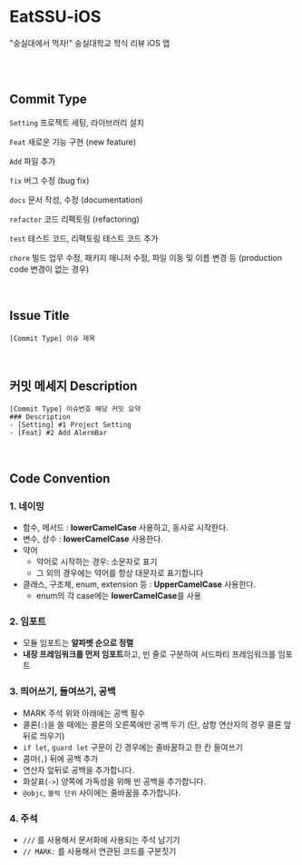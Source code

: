 # EatSSU-iOS
"숭실대에서 먹자!" 숭실대학교 학식 리뷰 iOS 앱


<br><br>


## Commit Type
`Setting` 프로젝트 세팅, 라이브러리 설치

`Feat` 새로운 기능 구현 (new feature)

`Add` 파일 추가

`fix` 버그 수정 (bug fix)

`docs` 문서 작성, 수정 (documentation)

`refactor` 코드 리팩토링 (refactoring)

`test` 테스트 코드, 리팩토링 테스트 코드 추가

`chore` 빌드 업무 수정, 패키지 매니저 수정, 파일 이동 및 이름 변경 등 (production code 변경이 없는 경우)


<br>

## **Issue Title**

```
[Commit Type] 이슈 제목
```


<br>
  
## **커밋 메세지 Description**

```
[Commit Type] 이슈번호 해당 커밋 요약
### Description
- [Setting] #1 Project Setting
- [Feat] #2 Add AlermBar
```

<br>


## **Code Convention**

### 1. 네이밍

- 함수, 메서드 : **lowerCamelCase** 사용하고, 동사로 시작한다.
- 변수, 상수 : **lowerCamelCase** 사용한다.
- 약어
    - 약어로 시작하는 경우: 소문자로 표기
    - 그 외의 경우에는 약어를 항상 대문자로 표기합니다
- 클래스, 구조체, enum, extension 등 : **UpperCamelCase** 사용한다.
    - enum의 각 case에는 **lowerCamelCase**를 사용

### 2. 임포트

- 모듈 임포트는 **알파벳 순으로 정렬**
- **내장 프레임워크를 먼저 임포트**하고, 빈 줄로 구분하여 서드파티 프레임워크를 임포트

### 3. 띄어쓰기, 들여쓰기, 공백

- MARK 주석 위와 아래에는 공백 필수
- 콜론(`:`)을 쓸 때에는 콜론의 오른쪽에만 공백 두기 (단, 삼항 연산자의 경우 콜론 앞뒤로 띄우기)
- `if let`, `guard let` 구문이 긴 경우에는 줄바꿈하고 한 칸 들여쓰기
- 콤마(`,`) 뒤에 공백 추가
- 연산자 앞뒤로 공백을 추가합니다.
- 화살표(`->`) 양쪽에 가독성을 위해 빈 공백을 추가합니다.
- `@objc`, `블럭 단위` 사이에는 줄바꿈을 추가합니다.

### 4. 주석

- `///` 를 사용해서 문서화에 사용되는 주석 남기기
- `// MARK:` 를 사용해서 연관된 코드를 구분짓기
